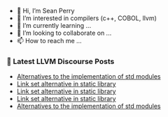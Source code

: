 - 👋 Hi, I’m Sean Perry
- 👀 I’m interested in compilers (c++, COBOL, llvm)
- 🌱 I’m currently learning ...
- 💞️ I’m looking to collaborate on ...
- 📫 How to reach me ...

<!---
s66perry/s66perry is a ✨ special ✨ repository because its `README.md` (this file) appears on your GitHub profile.
You can click the Preview link to take a look at your changes.
--->
### 📕 Latest LLVM Discourse Posts

<!-- DISCOURSE-LLVM:START -->
- [Alternatives to the implementation of std modules](https://discourse.llvm.org/t/alternatives-to-the-implementation-of-std-modules/71958#post_13)
- [Link set alternative in static library](https://discourse.llvm.org/t/link-set-alternative-in-static-library/72804#post_3)
- [Link set alternative in static library](https://discourse.llvm.org/t/link-set-alternative-in-static-library/72804#post_2)
- [Link set alternative in static library](https://discourse.llvm.org/t/link-set-alternative-in-static-library/72804#post_1)
- [Alternatives to the implementation of std modules](https://discourse.llvm.org/t/alternatives-to-the-implementation-of-std-modules/71958#post_12)
<!-- DISCOURSE-LLVM:END -->
